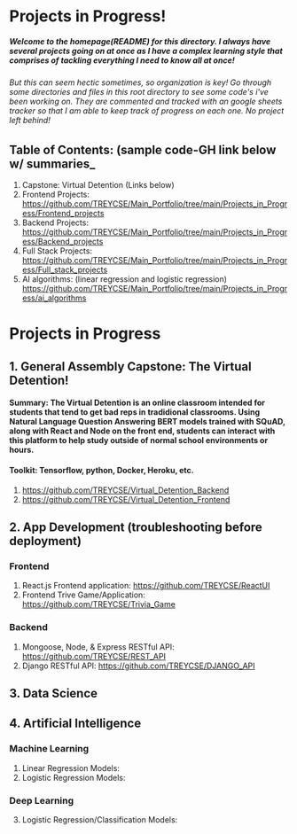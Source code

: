 # Projects in Progress!
##### Welcome to the homepage(README) for this directory. I always have several projects going on at once as I have a complex learning style that comprises of tackling everything I need to know all at once!
###### But this can seem hectic sometimes, so organization is key! Go through some directories and files in this root directory to see some code's i've been working on. They are commented and tracked with an google sheets tracker so that I am able to keep track of progress on each one. No project left behind!

## Table of Contents: (sample code-GH link below w/ summaries_
1. Capstone: Virtual Detention (Links below)
2. Frontend Projects: https://github.com/TREYCSE/Main_Portfolio/tree/main/Projects_in_Progress/Frontend_projects
3. Backend Projects: https://github.com/TREYCSE/Main_Portfolio/tree/main/Projects_in_Progress/Backend_projects
4. Full Stack Projects: https://github.com/TREYCSE/Main_Portfolio/tree/main/Projects_in_Progress/Full_stack_projects
5. AI algorithms: (linear regression and logistic regression) https://github.com/TREYCSE/Main_Portfolio/tree/main/Projects_in_Progress/ai_algorithms

# Projects in Progress
## 1. General Assembly Capstone: The Virtual Detention!
#### Summary: The Virtual Detention is an online classroom intended for students that tend to get bad reps in tradidional classrooms. Using Natural Language Question Answering BERT models trained with SQuAD, along with React and Node on the front end, students can interact with this platform to help study outside of normal school environments or hours.

#### Toolkit: Tensorflow, python, Docker, Heroku, etc.
1. https://github.com/TREYCSE/Virtual_Detention_Backend
2. https://github.com/TREYCSE/Virtual_Detention_Frontend

## 2. App Development (troubleshooting before deployment)
### Frontend
1. React.js Frontend application: https://github.com/TREYCSE/ReactUI
2. Frontend Trive Game/Application: https://github.com/TREYCSE/Trivia_Game

### Backend
1. Mongoose, Node, & Express RESTful API: https://github.com/TREYCSE/REST_API
2. Django RESTful API: https://github.com/TREYCSE/DJANGO_API

## 3. Data Science

## 4. Artificial Intelligence
### Machine Learning
1. Linear Regression Models:
2. Logistic  Regression Models:
### Deep Learning
3. Logistic Regression/Classification Models:
